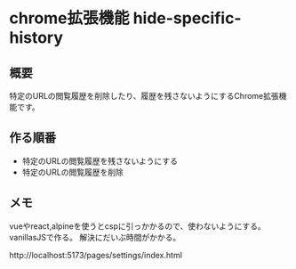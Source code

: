 # chrome拡張機能  hide-specific-history

## 概要

特定のURLの閲覧履歴を削除したり、履歴を残さないようにするChrome拡張機能です。

## 作る順番

- 特定のURLの閲覧履歴を残さないようにする
- 特定のURLの閲覧履歴を削除

## メモ

vueやreact,alpineを使うとcspに引っかかるので、使わないようにする。vanillasJSで作る。
解決にだいぶ時間がかかる。

http://localhost:5173/pages/settings/index.html

